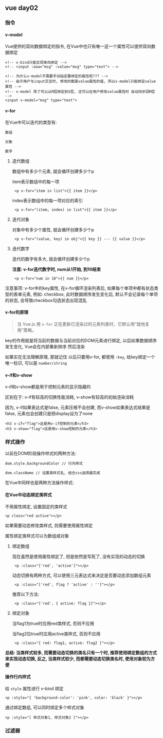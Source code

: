 ## vue day02 ##

### 指令 ###

#### v-model ####

Vue提供的双向数据绑定的指令, 在Vue中也只有唯一这一个属性可以提供双向数据绑定

	<!-- v-bind只能实现单向绑定 -->
    <!-- <input :aaa="msg" :value="msg" type="text"> -->

    <!-- 为什么v-model不需要手动指定要绑定的属性呢??? -->
    <!-- 由于用户与input交互时, 修改的都是value属性的值, 所以v-model只能绑定value属性 -->
    <!-- v-model 除了可以从M层绑定到V层, 还可以在用户修改value属性时 自动同步回M层 -->
    <input v-model="msg" type="text">


#### v-for ####

在Vue中可以迭代的类型有:

	数组

	对象

	数字

1. 迭代数组

	数组中有多少个元素, 就会循环创建多少个p

	item表示数组中的每一项

		<p v-for="item in list">{{ item }}</p>

	index表示数组中的每一项对应的索引

		<p v-for="(item, index) in list">{{ item }}</p>

2. 迭代对象

	对象中有多少个属性, 就会循环创建多少个p

		<p v-for="(value, key) in obj">{{ key }} --- {{ value }}</p>

3. 迭代数字

	迭代的数字有多大, 就会循环创建多少个p

	**注意: v-for迭代数字时, num从1开始, 到10结束**

		<p v-for="num in 10">{{ num }}</p>

注意事项: v-for中的key属性, 在v-for循环渲染列表后, 如果每个单项中都有状态类型的表单元素, 例如: checkbox, 此时数据顺序发生变化后, 默认不会记录每个单项的状态, 会导致checkbox勾选状态出现混乱

#### v-for的原理 ####

> 当 Vue.js 用 `v-for` 正在更新已渲染过的元素列表时，它默认用“就地复用”策略。

key的作用就是将当前的数据与当前对应的DOM元素进行绑定, 以后如果数据顺序发生变化, Vue会在内部重新排序 然后渲染

如果实在无法理解原理, 那就记住 以后只要用v-for, 都使用 `:key`, 给key绑定一个唯一标识, 可以是 `number/string`

#### v-if和v-show ####

v-if和v-show都是用于控制元素的显示隐藏的

区别在于: v-if有较高的切换性能消耗, v-show有较高的初始渲染消耗

因为, v-if如果表达式是false, 元素压根不会创建, 而v-show如果表达式结果是false, 元素也会创建只是把display设为了none

	<h3 v-if="flag">这是用v-if控制的元素</h3>
    <h3 v-show="flag">这是用v-show控制的元素</h3>

### 样式操作 ###

以前在DOM阶段操作样式的两种方法:

	dom.style.backgroundColor // 行内样式

	dom.className // 设置类样式名, 结合css选择器完成

在Vue中同样也是两种方法操作样式:

#### 在Vue中动态绑定类样式 ####

不用属性绑定, 设置固定的类样式

	<p class="red active"></p>

如果需要动态修改类样式, 则需要使用属性绑定

属性绑定类样式可以为数组或对象

1. 绑定数组

	现在虽然是使用属性绑定了, 但是依然是写死了, 没有实现的动态的切换

		<p :class="['red', 'active']"></p>

	动态切换有两种方式, 可以使用三元表达式来决定是否要动态添加数组元素

		<p :class="['red', flag ? 'active' : '']"></p>

	推荐以下方法:

		<p :class="['red', { active: flag }]"></p>

2. 绑定对象

	当flag1为true时应用red类样式, 否则不应用

	当flag2位true时应用active类样式, 否则不应用

		<p :class="{ red: flag1, active: flag2 }"></p>

**总结: 当类样式较多, 而需要动态切换的类名只有一个时, 推荐使用绑定数组的方式来实现动态切换, 反之, 当类样式较少, 而都需要动态切换类名时, 使用对象较为方便**

#### 操作行内样式 ####

给 `style` 属性进行 v-bind 绑定

	<p :style="{ 'background-color': 'pink', color: 'black' }"></p>

通过绑定数组, 可以同时绑定多个样式对象

	<p :style="[ 样式对象1, 样式对象2 ]"></p>

### 过滤器 ###


